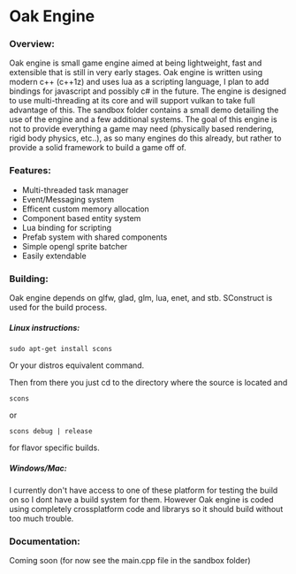 # Oak Engine
### Overview:
 
Oak engine is small game engine aimed at being lightweight, fast and extensible that is still in very early stages. Oak engine is written using modern c++ (c++1z) and uses lua as a scripting language, I plan to add bindings for javascript and possibly c# in the future. The engine is designed to use multi-threading at its core and will support vulkan to take full advantage of this. The sandbox folder contains a small demo detailing the use of the engine and a few additional systems. The goal of this engine is not to provide everything a game may need (physically based rendering, rigid body physics, etc..), as so many engines do this already, but rather to provide a solid framework to build a game off of.

### Features:
- Multi-threaded task manager
- Event/Messaging system
- Efficent custom memory allocation
- Component based entity system
- Lua binding for scripting
- Prefab system with shared components
- Simple opengl sprite batcher
- Easily extendable

### Building:
 
Oak engine depends on glfw, glad, glm, lua, enet, and stb. SConstruct is used for the build process.

##### Linux instructions:
~~~~
sudo apt-get install scons
~~~~
Or your distros equivalent command.

Then from there you just cd to the directory where the source is located and
~~~~
scons
~~~~
or
~~~~
scons debug | release
~~~~
for flavor specific builds.

##### Windows/Mac:
 
I currently don't have access to one of these platform for testing the build on so I dont have a build system for them. However Oak engine is coded using completely crossplatform code and librarys so it should build without too much trouble. 

### Documentation:

Coming soon (for now see the main.cpp file in the sandbox folder) 
